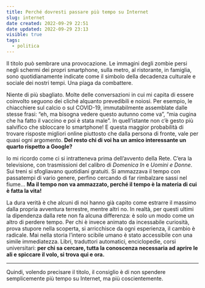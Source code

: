 ```yaml
---
title: Perché dovresti passare più tempo su Internet
slug: internet
date created: 2022-09-29 22:51
date updated: 2022-09-29 23:13
visible: true
tags:
  - politica
---
```


<span class="newthought">Il titolo</span> può sembrare una provocazione. Le immagini degli zombie persi negli schermi dei propri smartphone, sulla metro, al ristorante, in famiglia, sono quotidianamente indicate come il simbolo della decadenza culturale e sociale dei nostri tempi. Una piaga da combattere.

Niente di più sbagliato. Molte delle conversazioni in cui mi capita di essere coinvolto seguono dei cliché alquanto prevedibili e noiosi. Per esempio, le chiacchiere sul calcio o sul COVID-19, immutabilmente assemblate dalle stesse frasi: “eh, ma bisogna vedere questo autunno come va”, “mia cugina che ha fatto il vaccino e poi è stata male”. In quell’istante non c’è gesto più salvifico che sbloccare lo smartphone! E questa maggior probabilità di trovare risposte migliori online piuttosto che dalla persona di fronte, vale per quasi ogni argomento. **Del resto chi di voi ha un amico interessante un quarto rispetto a Google?**

Io mi ricordo come ci si intratteneva prima dell’avvento della Rete. C’era la televisione, con trasmissioni del calibro di _Domenica In_ e _Uomini e Donne_. Sui treni si sfogliavano quotidiani gratuiti. Si ammazzava il tempo con passatempi di vario genere, perfino cercando di far rimbalzare sassi nel fiume… **Ma il tempo non va ammazzato, perché il tempo è la materia di cui è fatta la vita!**

La dura verità è che alcuni di noi hanno già capito come estrarre il massimo dalla propria avventura terrestre, mentre altri no. In realtà, per questi ultimi la dipendenza dalla rete non fa alcuna differenza: è solo un modo come un altro di perdere tempo. Per chi è invece animato da incessabile curiosità, prova stupore nella scoperta, si arricchisce da ogni esperienza, il cambio è radicale. Mai nella storia l’intero scibile umano è stato accessibile con una simile immediatezza. Libri, traduttori automatici, enciclopedie, corsi universitari: **per chi sa cercare, tutta la conoscenza necessaria ad aprire le ali e spiccare il volo, si trova qui e ora.**

---

Quindi, volendo precisare il titolo, il consiglio è di non spendere semplicemente più tempo su Internet, ma più coscientemente.
